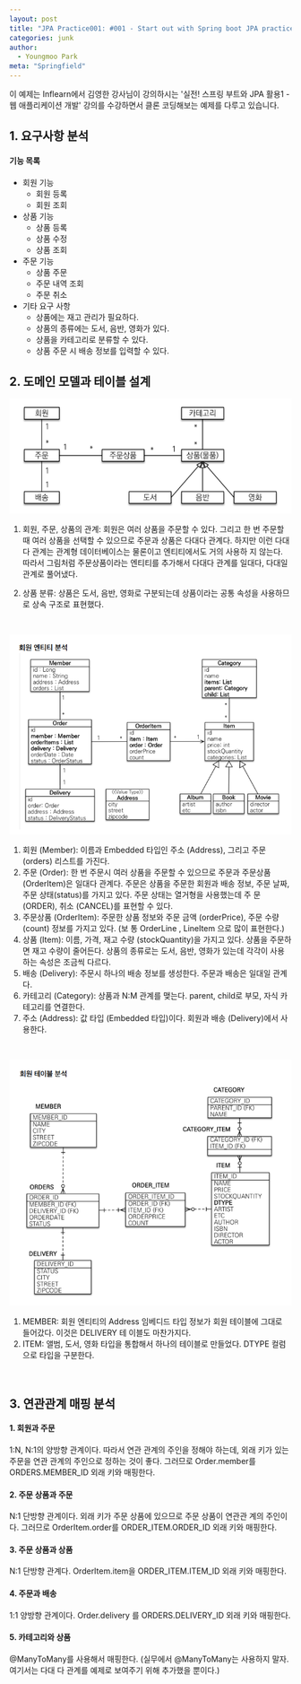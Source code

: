 ```yaml
---
layout: post
title: "JPA Practice001: #001 - Start out with Spring boot JPA practice001"
categories: junk
author:
  - Youngmoo Park
meta: "Springfield"
---
```


이 예제는 Inflearn에서 김영한 강사님이 강의하시는 '실전! 스프링 부트와 JPA 활용1 - 웹 애플리케이션 개발' 강의를 수강하면서 클론 코딩해보는 예제를 다루고 있습니다.

## 1. 요구사항 분석

#### 기능 목록

- 회원 기능 
    - 회원 등록
    - 회원 조회
- 상품 기능
  - 상품 등록
  - 상품 수정
  - 상품 조회
- 주문 기능
  - 상품 주문
  - 주문 내역 조회
  - 주문 취소
- 기타 요구 사항
  - 상품에는 재고 관리가 필요하다.
  - 상품의 종류에는 도서, 음반, 영화가 있다.
  - 상품을 카테고리로 분류할 수 있다.
  - 상품 주문 시 배송 정보를 입력할 수 있다.

## 2. 도메인 모델과 테이블 설계
![IMAGE](/assets/images/0001/domain-model.png)
1. 회원, 주문, 상품의 관계: 회원은 여러 상품을 주문할 수 있다. 그리고 한 번 주문할 때 여러 상품을 선택할 수 있으므로
주문과 상품은 다대다 관계다. 하지만 이런 다대다 관계는 관계형 데이터베이스는 물론이고 엔티티에서도 거의 사용하
지 않는다. 따라서 그림처럼 주문상품이라는 엔티티를 추가해서 다대다 관계를 일대다, 다대일 관계로 풀어냈다.

2. 상품 분류: 상품은 도서, 음반, 영화로 구분되는데 상품이라는 공통 속성을 사용하므로 상속 구조로 표현했다.

<br/>

![IMAGE](/assets/images/0001/member-entity-analysis.png)
1. 회원 (Member): 이름과 Embedded 타입인 주소 (Address), 그리고 주문 (orders) 리스트를 가진다.
2. 주문 (Order): 한 번 주문시 여러 상품을 주문할 수 있으므로 주문과 주문상품 (OrderItem)은 일대다 관계다. 주문은
상품을 주문한 회원과 배송 정보, 주문 날짜, 주문 상태(status)를 가지고 있다. 주문 상태는 열거형을 사용했는데 주
문 (ORDER), 취소 (CANCEL)를 표현할 수 있다.
3. 주문상품 (OrderItem): 주문한 상품 정보와 주문 금액 (orderPrice), 주문 수량 (count) 정보를 가지고 있다. (보
통 OrderLine , LineItem 으로 많이 표현한다.)
4. 상품 (Item): 이름, 가격, 재고 수량 (stockQuantity)을 가지고 있다. 상품을 주문하면 재고 수량이 줄어든다. 상품의
종류로는 도서, 음반, 영화가 있는데 각각이 사용하는 속성은 조금씩 다르다.
5. 배송 (Delivery): 주문시 하나의 배송 정보를 생성한다. 주문과 배송은 일대일 관계다.
6. 카테고리 (Category): 상품과 N:M 관계를 맺는다. parent, child로 부모, 자식 카테고리를 연결한다.
7. 주소 (Address): 값 타입 (Embedded 타입)이다. 회원과 배송 (Delivery)에서 사용한다.

<br/>

![IMAGE](/assets/images/0001/member-table-analysis.png)
1. MEMBER: 회원 엔티티의 Address 임베디드 타입 정보가 회원 테이블에 그대로 들어갔다. 이것은 DELIVERY 테
이블도 마찬가지다.
2. ITEM: 앨범, 도서, 영화 타입을 통합해서 하나의 테이블로 만들었다. DTYPE 컬럼으로 타입을 구분한다.

<br/>

## 3. 연관관계 매핑 분석

#### 1. 회원과 주문 
1:N, N:1의 양방향 관계이다. 따라서 연관 관계의 주인을 정해야 하는데, 외래 키가 있는 주문을 연관
관계의 주인으로 정하는 것이 좋다. 그러므로 Order.member를 ORDERS.MEMBER_ID 외래 키와 매핑한다.
#### 2. 주문 상품과 주문
N:1 단방향 관계이다. 외래 키가 주문 상품에 있으므로 주문 상품이 연관관 계의 주인이다. 그러므로
OrderItem.order를 ORDER_ITEM.ORDER_ID 외래 키와 매핑한다.
#### 3. 주문 상품과 상품
N:1 단방향 관계다. OrderItem.item을 ORDER_ITEM.ITEM_ID 외래 키와 매핑한다.
#### 4. 주문과 배송
1:1 양방향 관계이다. Order.delivery 를 ORDERS.DELIVERY_ID 외래 키와 매핑한다.
#### 5. 카테고리와 상품
@ManyToMany를 사용해서 매핑한다. (실무에서 @ManyToMany는 사용하지 말자. 여기서는 다대
다 관계를 예제로 보여주기 위해 추가했을 뿐이다.)

